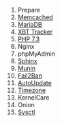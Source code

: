 1. Prepare
2. <a href="https://github.com/anilibria/docs/blob/master/install/memcached.md">Memcached</a>
3. <a href="https://github.com/anilibria/docs/blob/master/install/mariadb.md">MariaDB</a>
4. <a href="https://github.com/anilibria/docs/blob/master/install/xbt_tracker.md">XBT Tracker</a>
5. <a href="https://github.com/anilibria/docs/blob/master/install/php73.md">PHP 7.3</a>
6. Nginx 
7. phpMyAdmin
8. <a href="https://github.com/anilibria/docs/blob/master/install/sphinx.md">Sphinx</a>
9. <a href="https://github.com/anilibria/docs/blob/master/install/munin.md">Munin</a>
10. <a href="https://github.com/anilibria/docs/blob/master/install/fail2ban.md">Fail2Ban</a>
11. <a href="https://github.com/anilibria/docs/blob/master/install/autoupdate.md">AutoUpdate</a>
12. <a href="https://github.com/anilibria/docs/blob/master/install/timezone.md">Timezone</a>
13. KernelCare
14. Onion
15. <a href="https://github.com/anilibria/docs/blob/master/install/sysctl.md">Sysctl</a>

